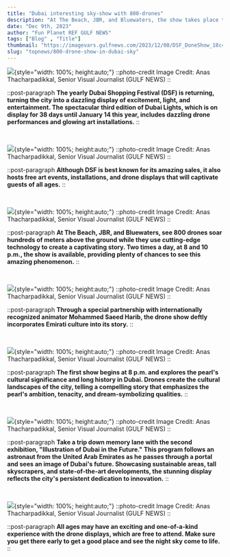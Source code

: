 ```yaml
---
title: "Dubai interesting sky-show with 800-drones"
description: "At The Beach, JBR, and Bluewaters, the show takes place twice every evening at 8 pm and 10 pm"
date: "Dec 9th, 2023"
author: "Fun Planet REF GULF NEWS"
tags: ["Blog" , "Title"]
thumbnail: "https://imagevars.gulfnews.com/2023/12/08/DSF_DoneShow_18c4aa3b5a8_original-ratio.jpg"
slug: "topnews/800-drone-show-in-dubai-sky"
---
```

<!-- section -->
![](https://imagevars.gulfnews.com/2023/12/08/DSF_DoneShow_18c4aa3b5a8_original-ratio.jpg){style="width: 100%; height:auto;"}
::photo-credit
Image Credit: Anas Thacharpadikkal, Senior Visual Journalist (GULF NEWS)
::

::post-paragraph
**The yearly Dubai Shopping Festival (DSF) is returning, turning the city into a dazzling display of excitement, light, and entertainment. The spectacular third edition of Dubai Lights, which is on display for 38 days until January 14 this year, includes dazzling drone performances and glowing art installations.**
::

<br>

<!-- section -->
![](https://imagevars.gulfnews.com/2023/12/08/DSF_DoneShow_18c4aa3b6cd_original-ratio.jpg){style="width: 100%; height:auto;"}
::photo-credit
Image Credit: Anas Thacharpadikkal, Senior Visual Journalist (GULF NEWS)
::

::post-paragraph
**Although DSF is best known for its amazing sales, it also hosts free art events, installations, and drone displays that will captivate guests of all ages.**
::

<br>

<!-- section -->
![](https://imagevars.gulfnews.com/2023/12/08/DSF_DoneShow_18c4aa3b679_original-ratio.jpg){style="width: 100%; height:auto;"}
::photo-credit
Image Credit: Anas Thacharpadikkal, Senior Visual Journalist (GULF NEWS)
::

::post-paragraph
**At The Beach, JBR, and Bluewaters, see 800 drones soar hundreds of meters above the ground while they use cutting-edge technology to create a captivating story. Two times a day, at 8 and 10 p.m., the show is available, providing plenty of chances to see this amazing phenomenon.**
::

<br>

<!-- section -->
![](https://imagevars.gulfnews.com/2023/12/08/DSF_DoneShow_18c4aa3b4d2_original-ratio.jpg){style="width: 100%; height:auto;"}
::photo-credit
Image Credit: Anas Thacharpadikkal, Senior Visual Journalist (GULF NEWS)
::

::post-paragraph
**Through a special partnership with internationally recognized animator Mohammed Saeed Harib, the drone show deftly incorporates Emirati culture into its story.**
::

<br>

<!-- section -->
![](https://imagevars.gulfnews.com/2023/12/08/DSF_DoneShow_18c4aa3b546_original-ratio.jpg){style="width: 100%; height:auto;"}
::photo-credit
Image Credit: Anas Thacharpadikkal, Senior Visual Journalist (GULF NEWS)
::

::post-paragraph
**The first show begins at 8 p.m. and explores the pearl's cultural significance and long history in Dubai. Drones create the cultural landscapes of the city, telling a compelling story that emphasizes the pearl's ambition, tenacity, and dream-symbolizing qualities.**
::

<br>

<!-- section -->
![](https://imagevars.gulfnews.com/2023/12/08/DSF_DoneShow_18c4aa3b413_original-ratio.jpg){style="width: 100%; height:auto;"}
::photo-credit
Image Credit: Anas Thacharpadikkal, Senior Visual Journalist (GULF NEWS)
::

::post-paragraph
**Take a trip down memory lane with the second exhibition, "Illustration of Dubai in the Future." This program follows an astronaut from the United Arab Emirates as he passes through a portal and sees an image of Dubai's future. Showcasing sustainable areas, tall skyscrapers, and state-of-the-art developments, the stunning display reflects the city's persistent dedication to innovation.**
::

<br>

<!-- section -->
![](https://imagevars.gulfnews.com/2023/12/08/DSF_DoneShow_18c4aa3b47e_original-ratio.jpg){style="width: 100%; height:auto;"}
::photo-credit
Image Credit: Anas Thacharpadikkal, Senior Visual Journalist (GULF NEWS)
::

::post-paragraph
**All ages may have an exciting and one-of-a-kind experience with the drone displays, which are free to attend. Make sure you get there early to get a good place and see the night sky come to life.**
::

